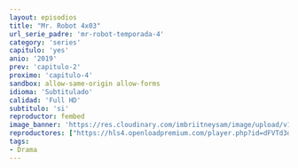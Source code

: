 ```yaml
---
layout: episodios
title: "Mr. Robot 4x03"
url_serie_padre: 'mr-robot-temporada-4'
category: 'series'
capitulo: 'yes'
anio: '2019'
prev: 'capitulo-2'
proximo: 'capitulo-4'
sandbox: allow-same-origin allow-forms
idioma: 'Subtitulado'
calidad: 'Full HD'
subtitulo: 'si'
reproductor: fembed
image_banner: 'https://res.cloudinary.com/imbriitneysam/image/upload/v1546988735/robot3-banner-min.jpg'
reproductores: ["https://hls4.openloadpremium.com/player.php?id=dFVTd3dyMXN5dVJENEh0cUNJN0JuUGREVkgydjRBb25JVkFCVnNQY1NzY0Y5d1FjQ0ZRZUtYQjNUWHJCVWFlWEcyVkJWcnI5WDNlNlRXUk5UT2xlOGc9PQ&sub=https://sub.cuevana2.io/vtt-sub/sub7/Mr.Robot.4x03.vtt","https://tutumeme.net/embed/player.php?u=bXQ3ajJOaW1wcFRGcEs2VW5XRGExTlRPMytmUnc3bHVwcWhoenVIUjI5SHF5TlNwc0taaG1jN2gwZHZSNTlIRHVhV2tZWitkNUtDVDNOL1ZvYW1rYjJOaW5aK2c","https://api.cuevana3.io/olpremium/gd.php?file=ek5lbm9xYWNrS0xNejZabVlkSFIyTkxQb3BPWDB0UFkwY3lvbjJIRjBPQ1QwNStUck1mVG9kVExvM0djeHA3VnFybXRscUdvMWRXNHRZbU1lYXVUeDg2cGpKVmp4cXpBejYxcGsyVE4xOWE2clhlSm5hU254TStjb0plZHE1VFdsSmlyaGFER3NzYXAyNmlNZXF6TTFibTVaWldlMXBISHViMThnSzNPdXNEUXJYK1hlSmJieExpNWc0WjYxdG5BbDh1TGc0clMyTCtYcllPR2VjNnB5WmJHYklLRWlNbmYxOG1ZYjZ6SDFBPT0","https://api.cuevana3.io/rr/gd.php?h=ek5lbm9xYWNrS0xJMVp5b21KREk0dFBLbjVkaHhkRGdrOG1jbnBpUnhhS1ZyNTJxbUplNnFwaWFyS045eThLanJKT0psbnUyMU5pbHpxWjFxTk80MkxXU3FadVkyUT09","https://api.cuevana3.io/stream/index.php?file=ek5lbm9xYWNrS0xYMTZLa2xNbkdvY3ZTb3BtZng4TGp6ZFpobGFMUGtOVEx6SitYWU5YTTdORE1vWmRnbEpham5KTmtZSlRTMGViVTBxZGdsdEhPb3RqWFoyTm9tcEtrbE1LR2gzV3l3THVvd29aaVo4R21vNWVSb0tKbm9kSGkxOWVTcHF6U3hyRFh5S1dibUE9PQ"]
tags:
- Drama
---
```












